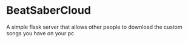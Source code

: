 # BeatSaberCloud

A simple flask server that allows other people to download the custom songs you have on your pc
